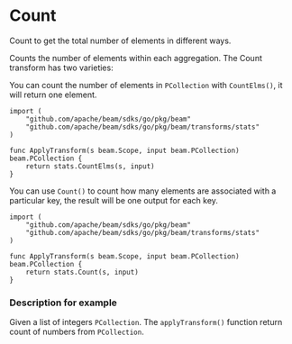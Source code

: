 # Count

Count to get the total number of elements in different ways.

Counts the number of elements within each aggregation. The Count transform has two varieties:

You can count the number of elements in ```PCollection``` with ```CountElms()```, it will return one element.

```
import (
	"github.com/apache/beam/sdks/go/pkg/beam"
	"github.com/apache/beam/sdks/go/pkg/beam/transforms/stats"
)

func ApplyTransform(s beam.Scope, input beam.PCollection) beam.PCollection {
	return stats.CountElms(s, input)
}
```

You can use ```Count()``` to count how many elements are associated with a particular key, the result will be one output for each key.

```
import (
	"github.com/apache/beam/sdks/go/pkg/beam"
	"github.com/apache/beam/sdks/go/pkg/beam/transforms/stats"
)

func ApplyTransform(s beam.Scope, input beam.PCollection) beam.PCollection {
	return stats.Count(s, input)
}
```

### Description for example 

Given a list of integers `PCollection`. The `applyTransform()` function return count of numbers from `PCollection`.